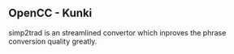 ## OpenCC - Kunki
simp2trad is an streamlined convertor which inproves the phrase conversion quality greatly.
